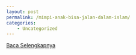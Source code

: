 ```yaml
---
layout: post
permalink: /mimpi-anak-bisa-jalan-dalam-islam/
categories:
    - Uncategorized
---
```


[Baca Selengkapnya](/10)